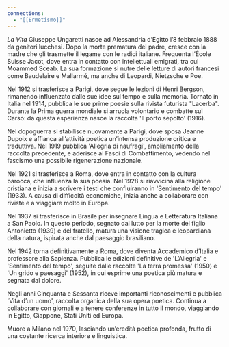 ```yaml
---
connections:
  - "[[Ermetismo]]"
---
```


*La Vita*
Giuseppe Ungaretti nasce ad Alessandria d’Egitto l’8 febbraio 1888 da genitori lucchesi. Dopo la morte prematura del padre, cresce con la madre che gli trasmette il legame con le radici italiane. Frequenta l’École Suisse Jacot, dove entra in contatto con intellettuali emigrati, tra cui Moammed Sceab. La sua formazione si nutre delle letture di autori francesi come Baudelaire e Mallarmé, ma anche di Leopardi, Nietzsche e Poe.

Nel 1912 si trasferisce a Parigi, dove segue le lezioni di Henri Bergson, rimanendo influenzato dalle sue idee sul tempo e sulla memoria. Tornato in Italia nel 1914, pubblica le sue prime poesie sulla rivista futurista "Lacerba". Durante la Prima guerra mondiale si arruola volontario e combatte sul Carso: da questa esperienza nasce la raccolta 'Il porto sepolto' (1916).

Nel dopoguerra si stabilisce nuovamente a Parigi, dove sposa Jeanne Dupoix e affianca all’attività poetica un’intensa produzione critica e traduttiva. Nel 1919 pubblica 'Allegria di naufragi', ampliamento della raccolta precedente, e aderisce ai Fasci di Combattimento, vedendo nel fascismo una possibile rigenerazione nazionale.

Nel 1921 si trasferisce a Roma, dove entra in contatto con la cultura barocca, che influenza la sua poesia. Nel 1928 si riavvicina alla religione cristiana e inizia a scrivere i testi che confluiranno in 'Sentimento del tempo' (1933). A causa di difficoltà economiche, inizia anche a collaborare con riviste e a viaggiare molto in Europa.

Nel 1937 si trasferisce in Brasile per insegnare Lingua e Letteratura Italiana a San Paolo. In questo periodo, segnato dal lutto per la morte del figlio Antonietto (1939) e del fratello, matura una visione tragica e leopardiana della natura, ispirata anche dal paesaggio brasiliano.

Nel 1942 torna definitivamente a Roma, dove diventa Accademico d’Italia e professore alla Sapienza. Pubblica le edizioni definitive de 'L’Allegria' e 'Sentimento del tempo', seguite dalle raccolte 'La terra promessa' (1950) e 'Un grido e paesaggi' (1952), in cui esprime una poetica più matura e segnata dal dolore.

Negli anni Cinquanta e Sessanta riceve importanti riconoscimenti e pubblica 'Vita d’un uomo', raccolta organica della sua opera poetica. Continua a collaborare con giornali e a tenere conferenze in tutto il mondo, viaggiando in Egitto, Giappone, Stati Uniti ed Europa.

Muore a Milano nel 1970, lasciando un’eredità poetica profonda, frutto di una costante ricerca interiore e linguistica.


